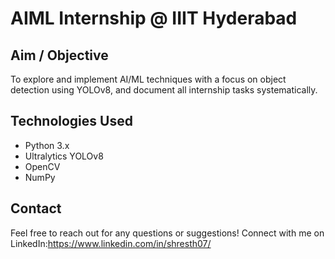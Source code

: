 # AIML Internship @ IIIT Hyderabad

## Aim / Objective
To explore and implement AI/ML techniques with a focus on object detection using YOLOv8, and document all internship tasks systematically.

## Technologies Used
- Python 3.x  
- Ultralytics YOLOv8  
- OpenCV  
- NumPy  

## Contact
Feel free to reach out for any questions or suggestions!
Connect with me on LinkedIn:https://www.linkedin.com/in/shresth07/
